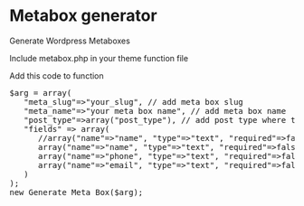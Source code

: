 # Metabox generator
Generate Wordpress Metaboxes

Include metabox.php in your theme function file 


Add this code to function

<pre>$arg = array(
   "meta_slug"=>"your_slug", // add meta box slug
   "meta_name"=>"your meta box name", // add meta box name
   "post_type"=>array("post_type"), // add post type where to show meta box
   "fields" => array(
      //array("name"=>"name", "type"=>"text", "required"=>false, "validate_type"=>"name"),
      array("name"=>"name", "type"=>"text", "required"=>false), //fields
      array("name"=>"phone", "type"=>"text", "required"=>false),//fields
      array("name"=>"email", "type"=>"text", "required"=>false)//fields
   )
);
new Generate_Meta_Box($arg);
</pre>
